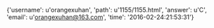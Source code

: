 {'username': u'orangexuhan', 'path': u'1155/1155.html', 'answer': u'C', 'email': u'orangexuhan@163.com', 'time': '2016-02-24:21:53:31'}